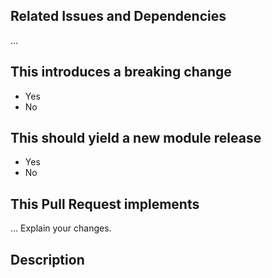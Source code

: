 ## Related Issues and Dependencies

…

## This introduces a breaking change

- Yes
- No

<!-- If this introduces a breaking change, please describe the impact and migration path for existing applications below. -->

## This should yield a new module release

- Yes
- No

## This Pull Request implements

… Explain your changes.

## Description

<!--- Describe your changes in detail -->
